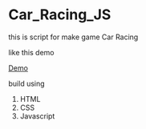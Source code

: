 # Car_Racing_JS
this is script for make game Car Racing

like this demo

[Demo](https://ndraeee25.000webhostapp.com/game/car/index.html)

build using

1. HTML
2. CSS
3. Javascript
